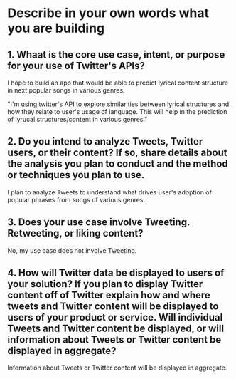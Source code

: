 # Describe in your own words what you are building

## 1. Whaat is the core use case, intent, or purpose for your use of Twitter's APIs?
I hope to build an app that would be able to predict lyrical content structure in next popular songs in various genres. 

"I'm using twitter's API to explore similarities between lyrical structures and how they relate to user's usage of language. This will help in the prediction of lyrucal structures/content in various genres."


## 2. Do you intend to analyze Tweets, Twitter users, or their content? If so, share details about the analysis you plan to conduct and the method or techniques you plan to use.
I plan to analyze Tweets to understand what drives user's adoption of popular phrases from songs of various genres.

## 3. Does your use case involve Tweeting. Retweeting, or liking content?
No, my use case does not involve Tweeting.

## 4. How will Twitter data be displayed to users of your solution? If you plan to display Twitter content off of Twitter explain how and where tweets and Twitter content will be displayed to users of your product or service. Will individual Tweets and Twitter content be displayed, or will information about Tweets or Twitter content be displayed in aggregate?

Information about Tweets or Twitter content will be displayed in aggregate.
